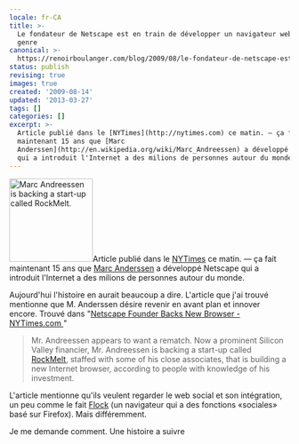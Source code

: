```yaml
---
locale: fr-CA
title: >-
  Le fondateur de Netscape est en train de développer un navigateur web nouveau
  genre
canonical: >-
  https://renoirboulanger.com/blog/2009/08/le-fondateur-de-netscape-est-en-train-de-developper-un-navigateur-web-nouveau-genre/
status: publish
revising: true
images: true
created: '2009-08-14'
updated: '2013-03-27'
tags: []
categories: []
excerpt: >-
  Article publié dans le [NYTimes](http://nytimes.com) ce matin. — ça fait
  maintenant 15 ans que [Marc
  Anderssen](http://en.wikipedia.org/wiki/Marc_Andreessen) a développé Netscape
  qui a introduit l'Internet a des milions de personnes autour du monde.
---
```


<p><img src="https://renoirboulanger.com/wp-content/uploads/2009/08/browser1_190-150x150.jpg" alt="Marc Andreessen is backing a start-up called RockMelt." title="Marc Andreessen is backing a start-up called RockMelt. " width="150" height="150" class="alignleft size-thumbnail wp-image-660" />Article publié dans le <a href="http://nytimes.com">NYTimes</a> ce matin. &mdash; ça fait maintenant 15 ans que <a href="http://en.wikipedia.org/wiki/Marc_Andreessen">Marc Anderssen</a> a développé Netscape qui a introduit l'Internet a des milions de personnes autour du monde.</p>

<p>Aujourd'hui l'histoire en aurait beaucoup a dire. L'article que j'ai trouvé mentionne que M. Anderssen désire revenir en avant plan et innover encore. Trouvé dans "<a href="http://bit.ly/93xGj">Netscape Founder Backs New Browser - NYTimes.com </a>"</p>
<!--more-->

<blockquote lang="en">Mr. Andreessen appears to want a rematch. Now a prominent Silicon Valley financier, Mr. Andreessen is backing a start-up called <a href="http://bit.ly/QO5nr">RockMelt</a>, staffed with some of his close associates, that is building a new Internet browser, according to people with knowledge of his investment. </blockquote>

<p>L'article mentionne qu'ils veulent regarder le web social et son intégration, un peu comme le fait <a href="http://www.flock.com">Flock</a> (un navigateur qui a des fonctions «sociales» basé sur Firefox). Mais différemment.</p>

<p>Je me demande comment. Une histoire a suivre</p>